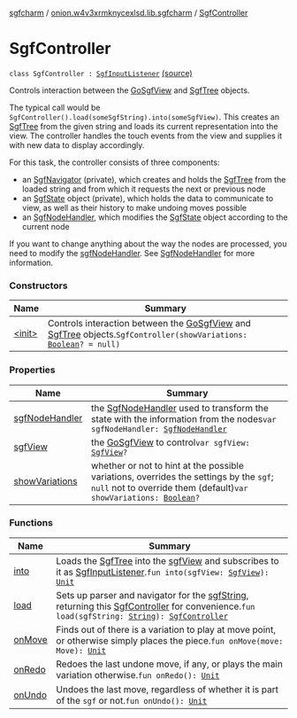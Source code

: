 [sgfcharm](../../index.md) / [onion.w4v3xrmknycexlsd.lib.sgfcharm](../index.md) / [SgfController](./index.md)

# SgfController

`class SgfController : `[`SgfInputListener`](../../onion.w4v3xrmknycexlsd.lib.sgfcharm.view/-sgf-input-listener/index.md) [(source)](https://github.com/w4v3/sgfcharm/tree/master/sgfcharm/src/main/java/onion/w4v3xrmknycexlsd/lib/sgfcharm/SgfController.kt#L49)

Controls interaction between the [GoSgfView](../../onion.w4v3xrmknycexlsd.lib.sgfcharm.view/-go-sgf-view/index.md) and [SgfTree](../../onion.w4v3xrmknycexlsd.lib.sgfcharm.parse/-sgf-tree/index.md) objects.

The typical call would be `SgfController().load(someSgfString).into(someSgfView)`. This creates an
[SgfTree](../../onion.w4v3xrmknycexlsd.lib.sgfcharm.parse/-sgf-tree/index.md) from the given string and loads its current representation into the view. The controller
handles the touch events from the view and supplies it with new data to display accordingly.

For this task, the controller consists of three components:

* an [SgfNavigator](../../onion.w4v3xrmknycexlsd.lib.sgfcharm.parse/-sgf-navigator/index.md) (private), which creates and holds the [SgfTree](../../onion.w4v3xrmknycexlsd.lib.sgfcharm.parse/-sgf-tree/index.md) from the loaded string and
from which it requests the next or previous node
* an [SgfState](../../onion.w4v3xrmknycexlsd.lib.sgfcharm.handle/-sgf-state/index.md) object (private), which holds the data to communicate to view, as well as their
history to make undoing moves possible
* an [SgfNodeHandler](../../onion.w4v3xrmknycexlsd.lib.sgfcharm.handle/-sgf-node-handler/index.md), which modifies the [SgfState](../../onion.w4v3xrmknycexlsd.lib.sgfcharm.handle/-sgf-state/index.md) object according to the current node

If you want to change anything about the way the nodes are processed, you need to modify the
[sgfNodeHandler](sgf-node-handler.md). See [SgfNodeHandler](../../onion.w4v3xrmknycexlsd.lib.sgfcharm.handle/-sgf-node-handler/index.md) for more information.

### Constructors

| Name | Summary |
|---|---|
| [&lt;init&gt;](-init-.md) | Controls interaction between the [GoSgfView](../../onion.w4v3xrmknycexlsd.lib.sgfcharm.view/-go-sgf-view/index.md) and [SgfTree](../../onion.w4v3xrmknycexlsd.lib.sgfcharm.parse/-sgf-tree/index.md) objects.`SgfController(showVariations: `[`Boolean`](https://kotlinlang.org/api/latest/jvm/stdlib/kotlin/-boolean/index.html)`? = null)` |

### Properties

| Name | Summary |
|---|---|
| [sgfNodeHandler](sgf-node-handler.md) | the [SgfNodeHandler](../../onion.w4v3xrmknycexlsd.lib.sgfcharm.handle/-sgf-node-handler/index.md) used to transform the state with the information from the nodes`var sgfNodeHandler: `[`SgfNodeHandler`](../../onion.w4v3xrmknycexlsd.lib.sgfcharm.handle/-sgf-node-handler/index.md) |
| [sgfView](sgf-view.md) | the [GoSgfView](../../onion.w4v3xrmknycexlsd.lib.sgfcharm.view/-go-sgf-view/index.md) to control`var sgfView: `[`SgfView`](../../onion.w4v3xrmknycexlsd.lib.sgfcharm.view/-sgf-view/index.md)`?` |
| [showVariations](show-variations.md) | whether or not to hint at the possible variations, overrides the settings by the `sgf`; `null` not to override them (default)`var showVariations: `[`Boolean`](https://kotlinlang.org/api/latest/jvm/stdlib/kotlin/-boolean/index.html)`?` |

### Functions

| Name | Summary |
|---|---|
| [into](into.md) | Loads the [SgfTree](../../onion.w4v3xrmknycexlsd.lib.sgfcharm.parse/-sgf-tree/index.md) into the [sgfView](into.md#onion.w4v3xrmknycexlsd.lib.sgfcharm.SgfController$into(onion.w4v3xrmknycexlsd.lib.sgfcharm.view.SgfView)/sgfView) and subscribes to it as [SgfInputListener](../../onion.w4v3xrmknycexlsd.lib.sgfcharm.view/-sgf-input-listener/index.md).`fun into(sgfView: `[`SgfView`](../../onion.w4v3xrmknycexlsd.lib.sgfcharm.view/-sgf-view/index.md)`): `[`Unit`](https://kotlinlang.org/api/latest/jvm/stdlib/kotlin/-unit/index.html) |
| [load](load.md) | Sets up parser and navigator for the [sgfString](load.md#onion.w4v3xrmknycexlsd.lib.sgfcharm.SgfController$load(kotlin.String)/sgfString), returning this [SgfController](./index.md) for convenience.`fun load(sgfString: `[`String`](https://kotlinlang.org/api/latest/jvm/stdlib/kotlin/-string/index.html)`): `[`SgfController`](./index.md) |
| [onMove](on-move.md) | Finds out of there is a variation to play at move point, or otherwise simply places the piece.`fun onMove(move: Move): `[`Unit`](https://kotlinlang.org/api/latest/jvm/stdlib/kotlin/-unit/index.html) |
| [onRedo](on-redo.md) | Redoes the last undone move, if any, or plays the main variation otherwise.`fun onRedo(): `[`Unit`](https://kotlinlang.org/api/latest/jvm/stdlib/kotlin/-unit/index.html) |
| [onUndo](on-undo.md) | Undoes the last move, regardless of whether it is part of the `sgf` or not.`fun onUndo(): `[`Unit`](https://kotlinlang.org/api/latest/jvm/stdlib/kotlin/-unit/index.html) |
